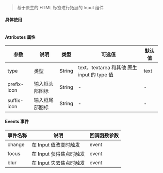 > 基于原生的 HTML 标签进行拓展的 Input 组件

#### 具体使用
```html

```

#### Attributes 属性

参数 | 说明 | 类型 | 可选值 | 默认值
--- | --- | --- | --- | ---
type | 类型 | String | text，textarea 和其他 原生 input 的 type 值 | text
prefix-icon | 输入框头部图标 | String | - | -
suffix-icon | 输入框尾部图标 | String | - | -

#### Events 事件

事件名称 | 说明 | 回调函数参数
--- | --- | --- | 
change | 在 Input 值改变时触发 | event
focus | 在 Input 获得焦点时触发 | event
blur | 在 Input 失去焦点时触发 | event